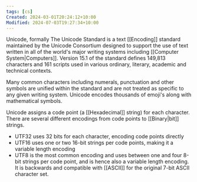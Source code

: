 ```yaml
---
tags: [cs]
Created: 2024-03-01T20:24:12+10:00
Modified: 2024-07-03T19:27:34+10:00
---
```

Unicode, formally The Unicode Standard is a text [[Encoding]] standard maintained by the Unicode Consortium designed to support the use of text written in all of the world's major writing systems including [[Computer System|Computers]]. Version 15.1 of the standard defines 149,813 characters and 161 scripts used in various ordinary, literary, academic and technical contexts.

Many common characters including numerals, punctuation and other symbols are unified within the standard and are not treated as specific to any given writing system. Unicode encodes thousands of emoji's along with mathematical symbols.

Unicode assigns a code point (a [[Hexadecimal]] string) for each character. There are several different encodings from code points to [[Binary|bit]] strings.
- UTF32 uses 32 bits for each character, encoding code points directly
- UTF16 uses one or two 16-bit strings per code points, making it a variable length encoding
- UTF8 is the most common encoding and uses between one and four 8-bit strings per code point, and is hence also a variable length encoding. It is backwards and compatible with [[ASCII]] for the original 7-bit ASCII character set.